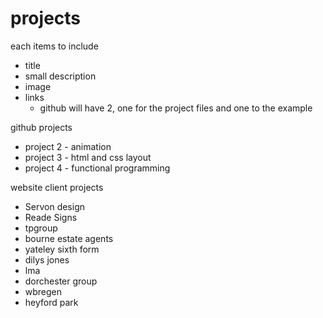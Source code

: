 # projects

each items to include
- title
- small description
- image
- links
  - github will have 2, one for the project files and one to the example

github projects
- project 2 - animation
- project 3 - html and css layout
- project 4 - functional programming

website client projects
- Servon design
- Reade Signs
- tpgroup
- bourne estate agents
- yateley sixth form
- dilys jones
- lma
- dorchester group
- wbregen
- heyford park
